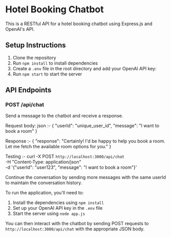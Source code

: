 # Hotel Booking Chatbot

This is a RESTful API for a hotel booking chatbot using Express.js and OpenAI's API.

## Setup Instructions

1. Clone the repository
2. Run `npm install` to install dependencies
3. Create a `.env` file in the root directory and add your OpenAI API key:
4. Run `npm start` to start the server

## API Endpoints

### POST /api/chat

Send a message to the chatbot and receive a response.

Request body:
json :- 
{
"userId": "unique_user_id",
"message": "I want to book a room"
}  

Response :- 
{
  "response": "Certainly! I'd be happy to help you book a room. Let me fetch the available room options for you."
}

Testing :- 
curl -X POST `http://localhost:3000/api/chat` \
  -H "Content-Type: application/json" \
  -d '{"userId": "user123", "message": "I want to book a room"}'

Continue the conversation by sending more messages with the same userId to maintain the conversation history.

To run the application, you'll need to:

1. Install the dependencies using `npm install`
2. Set up your OpenAI API key in the `.env` file
3. Start the server using `node app.js`

You can then interact with the chatbot by sending POST requests to `http://localhost:3000/api/chat` with the appropriate JSON body.
